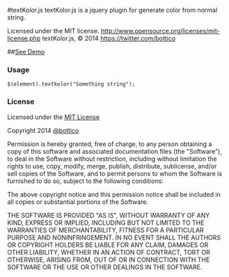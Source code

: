 #textKolor.js
textKolor.js is a jquery plugin for generate color from normal string.

Licensed under the MIT license.
http://www.opensource.org/licenses/mit-license.php
textKolor.js, © 2014 https://twitter.com/bottico

##[See Demo](http://codepen.io/angelbotto/pen/suxme/)

### Usage

```javascriot
$(element).textkolor("Something string");
```

### License

Licensed under the [MIT License](http://www.opensource.org/licenses/mit-license.php)

Copyright 2014 [@bottico](https://twitter.com/bottico)

Permission is hereby granted, free of charge, to any person obtaining a copy of this software and associated documentation files (the "Software"), to deal in the Software without restriction, including without limitation the rights to use, copy, modify, merge, publish, distribute, sublicense, and/or sell copies of the Software, and to permit persons to whom the Software is furnished to do so, subject to the following conditions:

The above copyright notice and this permission notice shall be included in all copies or substantial portions of the Software.

THE SOFTWARE IS PROVIDED "AS IS", WITHOUT WARRANTY OF ANY KIND, EXPRESS OR IMPLIED, INCLUDING BUT NOT LIMITED TO THE WARRANTIES OF MERCHANTABILITY, FITNESS FOR A PARTICULAR PURPOSE AND NONINFRINGEMENT. IN NO EVENT SHALL THE AUTHORS OR COPYRIGHT HOLDERS BE LIABLE FOR ANY CLAIM, DAMAGES OR OTHER LIABILITY, WHETHER IN AN ACTION OF CONTRACT, TORT OR OTHERWISE, ARISING FROM, OUT OF OR IN CONNECTION WITH THE SOFTWARE OR THE USE OR OTHER DEALINGS IN THE SOFTWARE.
